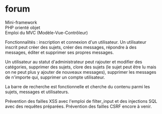 # forum
 
Mini-framework <br>
PHP orienté objet <br>
Emploi du MVC (Modèle-Vue-Contrôleur) <br>

Fonctionnalités :
inscription et connexion d'un utilisateur.
Un utilisateur inscrit peut créer des sujets, créer des messages, répondre à des messages, éditer et supprimer ses propres messages.

Un utilisateur au statut d'administrateur peut rajouter et modifier des catégories, supprimer des sujets, clore des sujets (le sujet peut être lu mais on ne peut plus y ajouter de nouveaux messages), supprimer les messages de n'importe qui, supprimer un compte utilisateur. 

La barre de recherche est fonctionnelle et cherche du contenu parmi les sujets, messages et utilisateurs.

Prévention des failles XSS avec l'emploi de filter_input et des injections SQL avec des requêtes préparées.
Prévention des failles CSRF encore à venir. 
